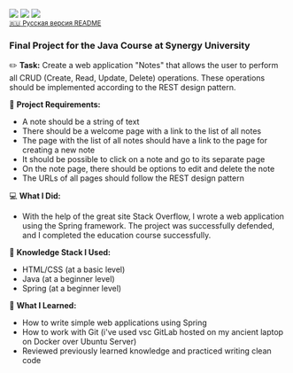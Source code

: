 <img src="https://img.shields.io/badge/Synergy_Studing_Project-EF3939"> <img src="https://img.shields.io/badge/Spring-6DB33F?logo=spring&logoColor=white"> <img src="https://img.shields.io/github/license/notakeith/my-notes-app.svg">  
<sup> [:ru: Русская версия README](README_ru.md) </sup>

### Final Project for the Java Course at Synergy University

:pencil2: **Task:** Create a web application "Notes" that allows the user to perform all CRUD (Create, Read, Update, Delete) operations. These operations should be implemented according to the REST design pattern.

:page_with_curl: **Project Requirements:**
- A note should be a string of text
- There should be a welcome page with a link to the list of all notes
- The page with the list of all notes should have a link to the page for creating a new note
- It should be possible to click on a note and go to its separate page
- On the note page, there should be options to edit and delete the note
- The URLs of all pages should follow the REST design pattern

:computer: **What I Did:**
- With the help of the great site Stack Overflow, I wrote a web application using the Spring framework. The project was successfully defended, and I completed the education course successfully.

:open_file_folder: **Knowledge Stack I Used:**
- HTML/CSS (at a basic level)
- Java (at a beginner level)
- Spring (at a beginner level)

:school: **What I Learned:**
- How to write simple web applications using Spring
- How to work with Git (i've used vsc GitLab hosted on my ancient laptop on Docker over Ubuntu Server)  
- Reviewed previously learned knowledge and practiced writing clean code
